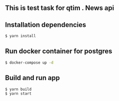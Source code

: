 ## This is test task for qtim . News api

## Installation dependencies

```bash
$ yarn install
```

## Run docker container for postgres

```bash
$ docker-compose up -d
```

## Build and run app

```bash
$ yarn build
$ yarn start
```
